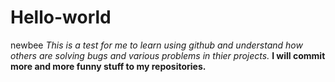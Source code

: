 # Hello-world
newbee
*This is a test for me to learn using github and understand how others are solving bugs and various problems in thier projects.*
**I will commit more and more funny stuff to my repositories.**
